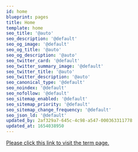 ```yaml
---
id: home
blueprint: pages
title: Home
template: home
seo_title: '@auto'
seo_description: '@default'
seo_og_image: '@default'
seo_og_title: '@auto'
seo_og_description: '@auto'
seo_twitter_card: '@default'
seo_twitter_summary_image: '@default'
seo_twitter_title: '@auto'
seo_twitter_description: '@auto'
seo_canonical_type: '@default'
seo_noindex: '@default'
seo_nofollow: '@default'
seo_sitemap_enabled: '@default'
seo_sitemap_priority: '@default'
seo_sitemap_change_frequency: '@default'
seo_json_ld: '@default'
updated_by: 2af329a7-645c-4c98-a547-000363311778
updated_at: 1654038950
---
```

[Please click this link to visit the term page.](/articles/categories/term)